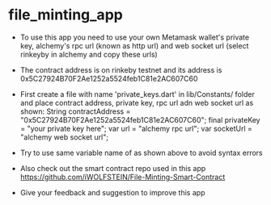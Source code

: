 # file_minting_app

- To use this app you need to use your own Metamask wallet's private key, alchemy's rpc url (known as http url) and web socket url (select rinkeyby in alchemy and copy these urls)


- The contract address is on rinkeby testnet and its address is
0x5C27924B70F2Ae1252a5524feb1C81e2AC607C60


- First create a file with name 'private_keys.dart' in lib/Constants/ folder and place contract address, private key, rpc url adn web socket url as shown:
String contractAddress = "0x5C27924B70F2Ae1252a5524feb1C81e2AC607C60";
final privateKey = "your private key here";
var url = "alchemy rpc url";
var socketUrl = "alchemy web socket url";


- Try to use same variable name of as shown above to avoid syntax errors


- Also check out the smart contract repo used in this app
https://github.com/iWOLFSTEIN/File-Minting-Smart-Contract


- Give your feedback and suggestion to improve this app


